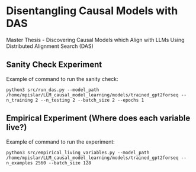 # Disentangling Causal Models with DAS
Master Thesis - Discovering Causal Models which Align with LLMs Using Distributed Alignment Search (DAS)

## Sanity Check Experiment

Example of command to run the sanity check:


```
python3 src/run_das.py --model_path /home/mpislar/LLM_causal_model_learning/models/trained_gpt2forseq --n_training 2 --n_testing 2 --batch_size 2 --epochs 1
```


## Empirical Experiment (Where does each variable live?)

Example of command to run the experiment:

```
python3 src/empirical_living_variables.py --model_path /home/mpislar/LLM_causal_model_learning/models/trained_gpt2forseq --n_examples 2560 --batch_size 128
```
